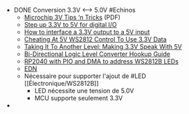 - DONE Conversion 3.3V <--> 5.0V #Echinos
	- [Microchip 3V Tips ‘n Tricks](https://www.newark.com/pdfs/techarticles/microchip/3_3vto5vAnalogTipsnTricksBrchr.pdf) (PDF)
	- [Step up 3.3V to 5V for digital I/O](https://electronics.stackexchange.com/questions/81580/step-up-3-3v-to-5v-for-digital-i-o)
	- [How to interface a 3.3V output to a 5V input](https://next-hack.com/index.php/2020/02/15/how-to-interface-a-3-3v-output-to-a-5v-input/)
	- [Cheating At 5V WS2812 Control To Use 3.3V Data](https://hackaday.com/2017/01/20/cheating-at-5v-ws2812-control-to-use-a-3-3v-data-line/)
	- [Taking It To Another Level: Making 3.3V Speak With 5V](https://hackaday.com/2016/12/05/taking-it-to-another-level-making-3-3v-and-5v-logic-communicate-with-level-shifters/)
	- [Bi-Directional Logic Level Converter Hookup Guide ](https://learn.sparkfun.com/tutorials/bi-directional-logic-level-converter-hookup-guide)
	- [RP2040 with PIO and DMA to address WS2812B LEDs](https://mcuoneclipse.com/2023/04/02/rp2040-with-pio-and-dma-to-address-ws2812b-leds/)
	- [EDN](https://www.edn.com/dont-pay-for-level-translators-in-systems-using-multiple-power-supply-voltages/)
	- Nécessaire pour supporter l'ajout de #LED [[Électronique/WS2812B]]
		- LED nécessite une tension de 5.0V
		- MCU supporte seulement 3.3V
-